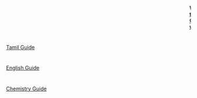 <html>
<body>
  <marquee> <b> WELCOME TO MEGANATHAN SITE </b> </marquee>
  <marquee> <b> <A href = "https://drive.google.com/file/d/130V8OImY7RQuLWPBcOQDFB7zJfK6Wj11/view?usp=sharing"> tamil material </A> </b> </marquee>
  <marquee> <b>  <A href = "https://drive.google.com/file/d/15aZY2LDeFnbpmpX7lSDJKL0sJcvb3qwk/view?usp=sharing"> Computer material </A> </b> </marquee>
  <marquee> <b>  <A href = "https://www.windy.com/?12.900,80.221,5"> windy </A> </b> </marquee>
  <bg sound src = "https://drive.google.com/file/d/1NFmIui21Jwfp5Mx65dmZ3jPDRNp9udW-/view?usp=sharing" loop=infinite>
  <h1 align = center> </h1>
  <A href = "https://drive.google.com/file/d/1Csw16dh0efWkvuXKJIAeNQX7hlL2fA-I/view?usp=sharing"> Tamil Guide </A>
  <h1 align = center> </h1>
  <A href = "https://drive.google.com/file/d/1Shp6UEkmQvjHPNUPCk0p7NRWO7n8RxRp/view?usp=sharing"> English Guide </A>
  <h1 align = center> </h1>
  <A href = "https://drive.google.com/file/d/1W8AUmOAQ0chwoPSD2s4XoHecJvTGsH6t/view?usp=sharing"> Chemistry Guide </A>

